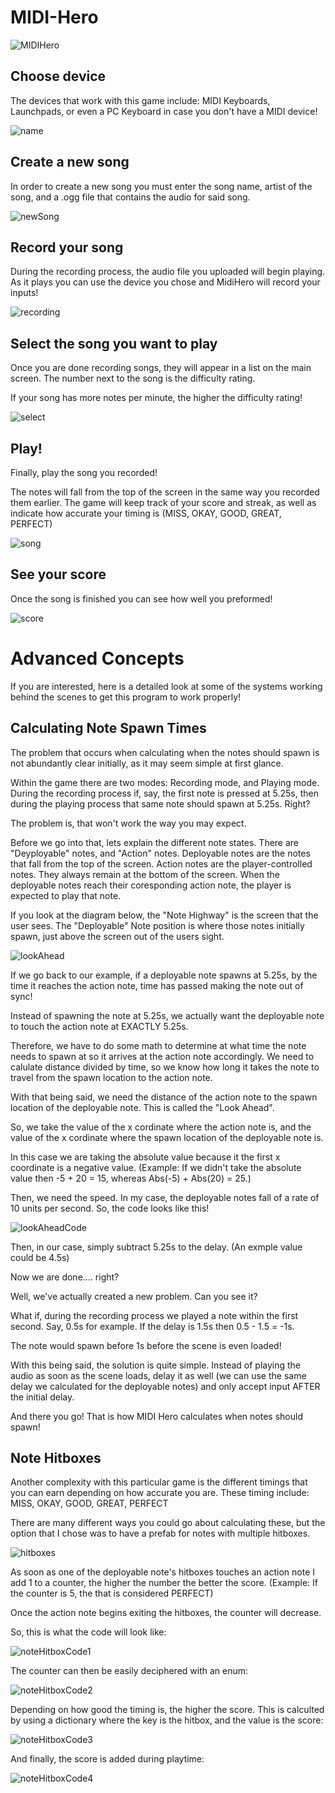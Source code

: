 # MIDI-Hero

![MIDIHero](https://user-images.githubusercontent.com/77464600/164816073-9adf05b7-214d-4a19-9cb9-aa7b7ad41a0f.PNG)

## Choose device
The devices that work with this game include: MIDI Keyboards, Launchpads, or even a PC Keyboard in case you don't have a MIDI device!

![name](https://user-images.githubusercontent.com/77464600/225025399-22f9dc55-ce35-4326-882c-15721540d865.PNG)

## Create a new song
In order to create a new song you must enter the song name, artist of the song, and a .ogg file that contains the audio for said song.

![newSong](https://user-images.githubusercontent.com/77464600/164816119-23cde3b8-1981-4e0b-985c-a44f2187c4eb.PNG)

## Record your song
During the recording process, the audio file you uploaded will begin playing.
As it plays you can use the device you chose and MidiHero will record your inputs!

![recording](https://user-images.githubusercontent.com/77464600/225025556-0df85e80-3a1e-4930-897e-3ae0bb4ea2e1.PNG)

## Select the song you want to play
Once you are done recording songs, they will appear in a list on the main screen.
The number next to the song is the difficulty rating.

If your song has more notes per minute, the higher the difficulty rating!

![select](https://user-images.githubusercontent.com/77464600/225025586-be43b181-ee80-4077-9608-7f600592eeee.PNG)

## Play!
Finally, play the song you recorded!

The notes will fall from the top of the screen in the same way you recorded them earlier.
The game will keep track of your score and streak, as well as indicate how accurate your timing is (MISS, OKAY, GOOD, GREAT, PERFECT)

![song](https://user-images.githubusercontent.com/77464600/164816429-958b5059-a0ab-4fa6-a65f-82c6100f2d3e.PNG)

## See your score
Once the song is finished you can see how well you preformed!

![score](https://user-images.githubusercontent.com/77464600/225025608-464c85a7-196b-4743-a937-1779ccebf55e.PNG)

# Advanced Concepts
If you are interested, here is a detailed look at some of the systems working behind the scenes to get this program to work properly!

## Calculating Note Spawn Times
The problem that occurs when calculating when the notes should spawn is not abundantly clear initially, as it may seem simple at first glance.

Within the game there are two modes: Recording mode, and Playing mode.
During the recording process if, say, the first note is pressed at 5.25s, then during the playing process that same note should spawn at 5.25s. Right?

The problem is, that won't work the way you may expect.

Before we go into that, lets explain the different note states.
There are "Deyployable" notes, and "Action" notes.
Deployable notes are the notes that fall from the top of the screen.
Action notes are the player-controlled notes. They always remain at the bottom of the screen.
When the deployable notes reach their coresponding action note, the player is expected to play that note.

If you look at the diagram below, the "Note Highway" is the screen that the user sees.
The "Deployable" Note position is where those notes initially spawn, just above the screen out of the users sight.

![lookAhead](https://user-images.githubusercontent.com/77464600/225050583-fce21390-a8cb-44b2-975a-2ced76d0261c.PNG)

If we go back to our example, if a deployable note spawns at 5.25s, by the time it reaches the action note, time has passed making the note out of sync!

Instead of spawning the note at 5.25s, we actually want the deployable note to touch the action note at EXACTLY 5.25s.

Therefore, we have to do some math to determine at what time the note needs to spawn at so it arrives at the action note accordingly. 
We need to calulate distance divided by time, so we know how long it takes the note to travel from the spawn location to the action note.

With that being said, we need the distance of the action note to the spawn location of the deployable note. This is called the "Look Ahead".

So, we take the value of the x cordinate where the action note is, 
and the value of the x cordinate where the spawn location of the deployable note is.

In this case we are taking the absolute value because it the first x coordinate is a negative value.
(Example: If we didn't take the absolute value then -5 + 20 = 15, whereas Abs(-5) + Abs(20) = 25.)

Then, we need the speed. In my case, the deployable notes fall of a rate of 10 units per second.
So, the code looks like this!

![lookAheadCode](https://user-images.githubusercontent.com/77464600/225050979-d23e9f5f-3392-4142-b07e-cf486cdf5333.PNG)

Then, in our case, simply subtract 5.25s to the delay. (An exmple value could be 4.5s)

Now we are done.... right?

Well, we've actually created a new problem. Can you see it?

What if, during the recording process we played a note within the first second. Say, 0.5s for example.
If the delay is 1.5s then 0.5 - 1.5 = -1s.

The note would spawn before 1s before the scene is even loaded!

With this being said, the solution is quite simple.
Instead of playing the audio as soon as the scene loads, delay it as well (we can use the same delay we calculated for the deployable notes)
and only accept input AFTER the initial delay.

And there you go! That is how MIDI Hero calculates when notes should spawn!

## Note Hitboxes
Another complexity with this particular game is the different timings that you can earn depending on how accurate you are.
These timing include: MISS, OKAY, GOOD, GREAT, PERFECT

There are many different ways you could go about calculating these, but the option that I chose was to have a prefab for notes with multiple hitboxes.

![hitboxes](https://user-images.githubusercontent.com/77464600/225058317-87db2008-ab94-49f4-93e3-78085530fd55.PNG)

As soon as one of the deployable note's hitboxes touches an action note I add 1 to a counter, the higher the number the better the score.
(Example: If the counter is 5, the that is considered PERFECT)

Once the action note begins exiting the hitboxes, the counter will decrease.

So, this is what the code will look like:

![noteHitboxCode1](https://user-images.githubusercontent.com/77464600/225061798-53460215-20d8-464e-a381-3865f5713cb5.PNG)

The counter can then be easily deciphered with an enum:

![noteHitboxCode2](https://user-images.githubusercontent.com/77464600/225062522-f92a4466-aef9-4a0c-9862-98191e35fc48.PNG)

Depending on how good the timing is, the higher the score. This is calculted by using a dictionary where the key is the hitbox, and the value is the score:

![noteHitboxCode3](https://user-images.githubusercontent.com/77464600/225063926-478a3ca8-23b4-46b2-972c-fe165353d1d9.PNG)

And finally, the score is added during playtime:

![noteHitboxCode4](https://user-images.githubusercontent.com/77464600/225064574-a152fce6-6d11-40c1-916b-8d209da8ffac.PNG)

